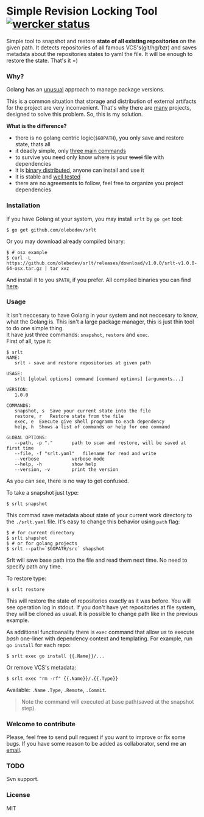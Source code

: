 # Simple Revision Locking Tool [![wercker status](https://app.wercker.com/status/2205aafe44b9890ae9483913d95ed689/s "wercker status")](https://app.wercker.com/project/bykey/2205aafe44b9890ae9483913d95ed689)

Simple tool to snapshot and restore **state of all existing repositories** on the given path. It detects repositories of all famous VCS's(git/hg/bzr) and saves metadata about the repositories states to yaml the file. It will be enough to restore the state. That's it =)

### Why?
Golang has an [unusual](http://golang.org/doc/faq#get_version) approach to manage package versions. 

This is a common situation that storage and distribution of external artifacts for the project are very inconvenient. That's why there are [many](https://code.google.com/p/go-wiki/wiki/PackageManagementTools) projects, designed to solve this problem. So, this is my solution.

**What is the difference?**

- there is no golang centric logic(`$GOPATH`), you only save and restore  state, thats all
- it deadly simple, only [three main commands](#usage)
- to survive you need only know where is your ~~towel~~ file with dependencies
- it is [binary distributed](https://github.com/olebedev/srlt/releases/), anyone can install and use it
- it is stable and [well tested](https://app.wercker.com/#applications/5695e51629aa0a56390d43b8)
- there are no agreements to follow, feel free to organize you project dependencies

### Installation

If you have Golang at your system, you may install `srlt` by `go get` tool:   
```
$ go get github.com/olebedev/srlt
```

Or you may download already compiled binary:

```
$ # osx example
$ curl -L https://github.com/olebedev/srlt/releases/download/v1.0.0/srlt-v1.0.0-64-osx.tar.gz | tar xvz
```

And install it to you `$PATH`, if you prefer.
All compiled binaries you can find [here](https://github.com/olebedev/srlt/releases/).

### Usage
It isn't neccesary to have Golang in your system and not neccesary to know, what the Golang is. This isn't a large package manager, this is just thin tool to do one simple thing.    
It have just three commands: `snapshot`, `restore` and `exec`.   
First of all, type it:

```
$ srlt
NAME:
   srlt - save and restore repositories at given path

USAGE:
   srlt [global options] command [command options] [arguments...]
   
VERSION:
   1.0.0
   
COMMANDS:
   snapshot, s	Save your current state into the file
   restore, r	Restore state from the file
   exec, e	Execute give shell programm to each dependency
   help, h	Shows a list of commands or help for one command
   
GLOBAL OPTIONS:
   --path, -p "."		path to scan and restore, will be saved at first time
   --file, -f "srlt.yaml"	filename for read and write
   --verbose			verbose mode
   --help, -h			show help
   --version, -v		print the version
```

As you can see, there is no way to get confused.

To take a snapshot just type:

```
$ srlt snapshot
```

This commad save metadata about state of your current work directory to the `./srlt.yaml` file. It's easy to change this behavior using `path` flag:

```
$ # for current directory
$ srlt shapshot
$ # or for golang projects
$ srlt --path=`$GOPATH/src` shapshot 
```
Srlt will save base path into the file and read them next time. No need to specify path any time.

To restore type:

```
$ srlt restore
```

This will restore the state of repositories exactly as it was before. You will see operation log in stdout. If you don't have yet repositories at file system, they will be cloned as usual. It is possible to change path like in the previous example.

As additional functioanality there is `exec` command that allow us to execute _bash_ one-liner with dependency context and templating. For example, run `go install` for each repo:

```
$ srlt exec go install {{.Name}}/...
```

Or remove VCS's metadata:

```
$ srlt exec "rm -rf" {{.Name}}/.{{.Type}}
```

Available: `.Name` `.Type`, `.Remote`, `.Commit`.  
> Note the command will executed at base path(saved at the snapshot step).


### Welcome to contribute

Please, feel free to send pull request if you want to improve or fix some bugs. If you have some reason  to be added as collaborator, send me an [email](mailto:oolebedev@gmail.com?subject=srlt).

### TODO
Svn support.

### License
MIT
